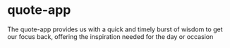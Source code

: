# quote-app
The quote-app provides us with a quick and timely burst of wisdom to get our focus back, offering the inspiration needed for the day or occasion
